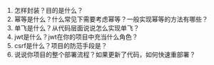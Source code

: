 1. 怎样封装？目的是什么？
2. 幂等是什么？什么常见下需要考虑幂等？一般实现幂等的方法有哪些？
3. 单飞是什么？从代码层面说说怎么实现单飞？
4. jwt是什么？jwt在你的项目中充当什么角色？
5. csrf是什么？项目的防范手段是？
6. 说说你项目的整个部署流程？如果更新了代码，如何快速重部署？